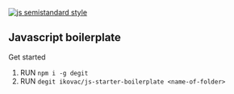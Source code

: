 [![js semistandard style](https://badgen.net/badge/code%20style/semistandard/pink)](https://github.com/Flet/semistandard)

## Javascript boilerplate

Get started
1. RUN `npm i -g degit`
2. RUN `degit ikovac/js-starter-boilerplate <name-of-folder>`
